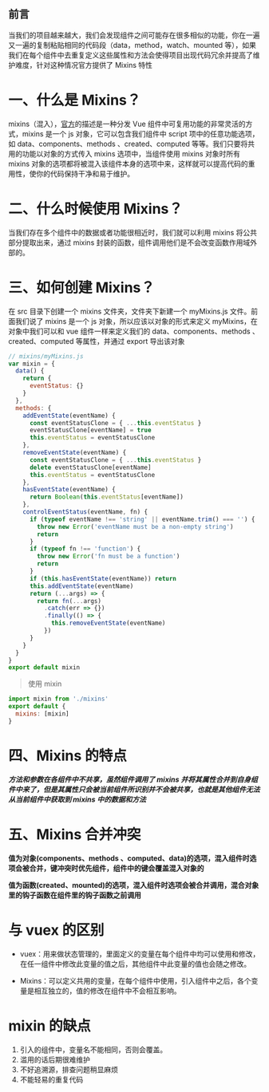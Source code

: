## 前言

当我们的项目越来越大，我们会发现组件之间可能存在很多相似的功能，你在一遍又一遍的复制粘贴相同的代码段（data，method，watch、mounted 等），如果我们在每个组件中去重复定义这些属性和方法会使得项目出现代码冗余并提高了维护难度，针对这种情况官方提供了 Mixins 特性

# 一、什么是 Mixins？

mixins（混入），[官方](https://v2.cn.vuejs.org/v2/guide/mixins.html)的描述是一种分发 Vue 组件中可复用功能的非常灵活的方式，mixins 是一个 js 对象，它可以包含我们组件中 script 项中的任意功能选项，如 data、components、methods 、created、computed 等等。我们只要将共用的功能以对象的方式传入 mixins 选项中，当组件使用 mixins 对象时所有 mixins 对象的选项都将被混入该组件本身的选项中来，这样就可以提高代码的重用性，使你的代码保持干净和易于维护。

# 二、什么时候使用 Mixins？

当我们存在多个组件中的数据或者功能很相近时，我们就可以利用 mixins 将公共部分提取出来，通过 mixins 封装的函数，组件调用他们是不会改变函数作用域外部的。

# 三、如何创建 Mixins？

在 src 目录下创建一个 mixins 文件夹，文件夹下新建一个 myMixins.js 文件。前面我们说了 mixins 是一个 js 对象，所以应该以对象的形式来定义 myMixins，在对象中我们可以和 vue 组件一样来定义我们的 data、components、methods 、created、computed 等属性，并通过 export 导出该对象

```js
// mixins/myMixins.js
var mixin = {
  data() {
    return {
      eventStatus: {}
    }
  },
  methods: {
    addEventState(eventName) {
      const eventStatusClone = { ...this.eventStatus }
      eventStatusClone[eventName] = true
      this.eventStatus = eventStatusClone
    },
    removeEventState(eventName) {
      const eventStatusClone = { ...this.eventStatus }
      delete eventStatusClone[eventName]
      this.eventStatus = eventStatusClone
    },
    hasEventState(eventName) {
      return Boolean(this.eventStatus[eventName])
    },
    controlEventStatus(eventName, fn) {
      if (typeof eventName !== 'string' || eventName.trim() === '') {
        throw new Error('eventName must be a non-empty string')
        return
      }
      if (typeof fn !== 'function') {
        throw new Error('fn must be a function')
        return
      }
      if (this.hasEventState(eventName)) return
      this.addEventState(eventName)
      return (...args) => {
        return fn(...args)
          .catch(err => {})
          .finally(() => {
            this.removeEventState(eventName)
          })
      }
    }
  }
}
export default mixin
```

> 使用 mixin

```js
import mixin from './mixins'
export default {
  mixins: [mixin]
}
```

# 四、Mixins 的特点

**_方法和参数在各组件中不共享，虽然组件调用了 mixins 并将其属性合并到自身组件中来了，但是其属性只会被当前组件所识别并不会被共享，也就是其他组件无法从当前组件中获取到 mixins 中的数据和方法_**

# 五、Mixins 合并冲突

**值为对象(components、methods 、computed、data)的选项，混入组件时选项会被合并，键冲突时优先组件，组件中的键会覆盖混入对象的**

**值为函数(created、mounted)的选项，混入组件时选项会被合并调用，混合对象里的钩子函数在组件里的钩子函数之前调用**

# 与 vuex 的区别

- vuex：用来做状态管理的，里面定义的变量在每个组件中均可以使用和修改，在任一组件中修改此变量的值之后，其他组件中此变量的值也会随之修改。

* Mixins：可以定义共用的变量，在每个组件中使用，引入组件中之后，各个变量是相互独立的，值的修改在组件中不会相互影响。

# mixin 的缺点

1.  引入的组件中，变量名不能相同，否则会覆盖。
2.  滥用的话后期很难维护
3.  不好追溯源，排查问题稍显麻烦
4.  不能轻易的重复代码

